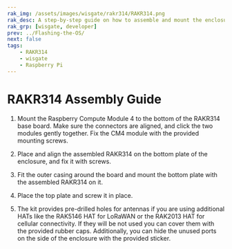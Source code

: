 ```yaml
---
rak_img: /assets/images/wisgate/rakr314/RAKR314.png
rak_desc: A step-by-step guide on how to assemble and mount the enclosure of RAKR314 is shown here. Strict adherence to the following steps guarantees a secured and durable indoor and outdoor casing.
rak_grp: [wisgate, developer]
prev: ../Flashing-the-OS/
next: false
tags:
    - RAKR314
    - wisgate
    - Raspberry Pi
---
```



# RAKR314 Assembly Guide


1. Mount the Raspberry Compute Module 4 to the bottom of the RAKR314 base board. Make sure the connectors are aligned, and click the two modules gently together. Fix the CM4 module with the provided mounting screws.


<rk-img
  src="/assets/images/wisgate/rakr314/6.cm4-rakr314.png"
  width="55%"
  caption="Putting together the CM4 and the RAKR314"
/>


2. Place and align the assembled RAKR314 on the bottom plate of the enclosure, and fix it with screws.

<rk-img
  src="/assets/images/wisgate/rakr314/7.bottom-plate.png"
  width="55%"
  caption="Fixing the RAKR314 to the bottom plate"
/>


3. Fit the outer casing around the board and mount the bottom plate with the assembled RAKR314 on it.

<rk-img
  src="/assets/images/wisgate/rakr314/8.outer-casing.png"
  width="45%"
  caption="Fitting the outer casing"
/>


4. Place the top plate and screw it in place.

<rk-img
  src="/assets/images/wisgate/rakr314/9.top-enclosure.png"
  width="45%"
  caption="Fixing the top of the enclosure"
/>


5. The kit provides pre-drilled holes for antennas if you are using additional HATs like the RAK5146 HAT for LoRaWAN or the RAK2013 HAT for cellular connectivity. If they will be not used you can cover them with the provided rubber caps. Additionally, you can hide the unused ports on the side of the enclosure with the provided sticker.


<rk-img
  src="/assets/images/wisgate/rakr314/10.cover.png"
  width="55%"
  caption="Cover unused openings"
/>

